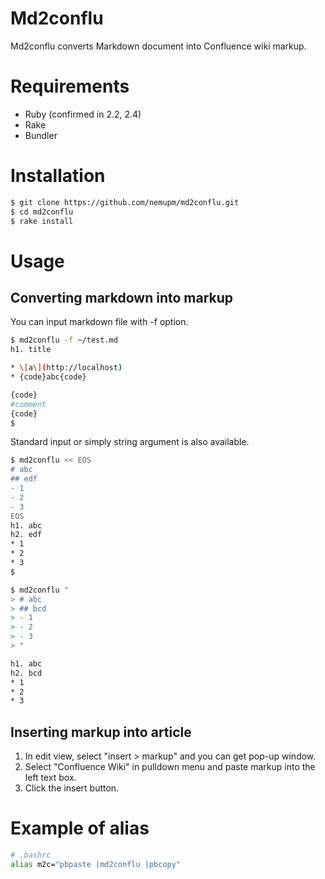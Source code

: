 # Md2conflu

Md2conflu converts Markdown document into Confluence wiki markup.

# Requirements

- Ruby (confirmed in 2.2, 2.4)
- Rake
- Bundler

# Installation

```sh
$ git clone https://github.com/nemupm/md2conflu.git
$ cd md2conflu
$ rake install
```

# Usage

## Converting markdown into markup

You can input markdown file with -f option. 

```sh
$ md2conflu -f ~/test.md
h1. title

* \[a\](http://localhost)
* {code}abc{code}

{code}
#comment
{code}
$
```

Standard input or simply string argument is also available.

```sh
$ md2conflu << EOS
# abc
## edf
- 1
- 2
- 3
EOS
h1. abc
h2. edf
* 1
* 2
* 3
$
```

```sh
$ md2conflu "
> # abc
> ## bcd
> - 1
> - 2
> - 3
> "

h1. abc
h2. bcd
* 1
* 2
* 3
```

## Inserting markup into article

1. In edit view, select "insert > markup" and you can get pop-up window.
2. Select "Confluence Wiki" in pulldown menu and paste markup into the left text box.
3. Click the insert button.

# Example of alias

```sh
# .bashrc
alias m2c="pbpaste |md2conflu |pbcopy"
```
